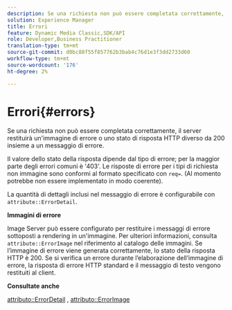 ```yaml
---
description: Se una richiesta non può essere completata correttamente, il server restituirà un'immagine di errore o uno stato di risposta HTTP diverso da 200 insieme a un messaggio di errore.
solution: Experience Manager
title: Errori
feature: Dynamic Media Classic,SDK/API
role: Developer,Business Practitioner
translation-type: tm+mt
source-git-commit: d0bc88f55f857762b3bab4c76d1e3f3dd2733d60
workflow-type: tm+mt
source-wordcount: '176'
ht-degree: 2%

---
```



# Errori{#errors}

Se una richiesta non può essere completata correttamente, il server restituirà un&#39;immagine di errore o uno stato di risposta HTTP diverso da 200 insieme a un messaggio di errore.

Il valore dello stato della risposta dipende dal tipo di errore; per la maggior parte degli errori comuni è &#39;403&#39;. Le risposte di errore per i tipi di richiesta non immagine sono conformi al formato specificato con `req=`. (Al momento potrebbe non essere implementato in modo coerente).

La quantità di dettagli inclusi nel messaggio di errore è configurabile con `attribute::ErrorDetail`.

**Immagini di errore**

Image Server può essere configurato per restituire i messaggi di errore sottoposti a rendering in un&#39;immagine. Per ulteriori informazioni, consulta `attribute::ErrorImage` nel riferimento al catalogo delle immagini. Se l’immagine di errore viene generata correttamente, lo stato della risposta HTTP è 200. Se si verifica un errore durante l’elaborazione dell’immagine di errore, la risposta di errore HTTP standard e il messaggio di testo vengono restituiti al client.

**Consultate anche**

[attributo::ErrorDetail](../../../../../ir-api/material-cat/image-rendering-api-ref/c-ir-material-catalog/c-ir-attributes-reference/r-ir-errordetail.md#reference-123b56eed6cf49cea6e0490672b7c53b) ,  [attributo::ErrorImage](../../../../../ir-api/material-cat/image-rendering-api-ref/c-ir-material-catalog/c-ir-attributes-reference/r-ir-errorimage.md#reference-b58bdaba96074c52802ca8dc54bfe2f0)

